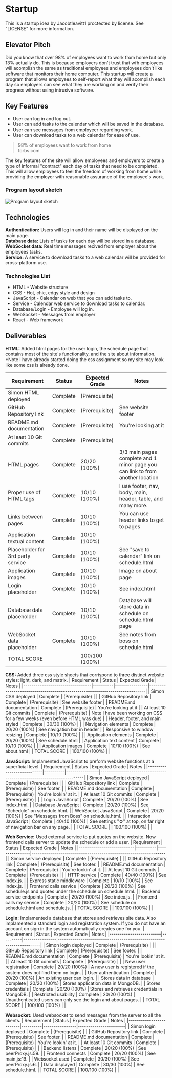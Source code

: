 # Startup
This is a startup idea by Jacobtleavitt1 proctected by license. See "LICENSE" for more information.

## Elevator Pitch
Did you know that over 98% of employees want to work from home but only 13% actually do. This is because employers don't trust that wfh employees will acomplish the same as traditional employees and employees don't like software that monitors their home computer. This startup will create a program that allows employees to self-report what they will acomplish each day so employers can see what they are working on and verify their progress without using intrusive software.

## Key Features
- User can log in and log out.
- User can add tasks to the calendar which will be saved in the database.
- User can see messages from employeer regarding work.
- User can download tasks to a web calendar for ease of use.

> 98% of employees want to work from home  
> forbs.com

The key features of the site will allow employees and employers to create a type of informal "contract" each day of tasks that need to be completed. This will allow employees to feel the freedom of working from home while providing the employer with reasonable assurance of the employee's work.

### Program layout sketch
![Program layout sketch](https://github.com/Jacobtleavitt1/startup/assets/112529618/0faf5847-1cd4-42bb-8506-bcd1794f1bd9)

## Technologies
**Authentication:** Users will log in and their name will be displayed on the main page.  
**Database data:** Lists of tasks for each day will be stored in a database.  
**WebSocket data:** Real time messages recived from employer about the employees tasks.  
**Service:** A service to download tasks to a web calendar will be provided for cross-platform use.  

### Technologies List
- HTML - Website structure
- CSS - Hot, chic, edgy style and design
- JavaScript - Calendar on web that you can add tasks to.
- Service - Calendar web service to download tasks to calendar.
- Database/Login - Employee will log in.
- WebSocket - Messages from employer
- React - Web framework

## Deliverables
**HTML:** Added html pages for the user login, the schedule page that contains most of the site's 
functionality, and the site about information. *Note I have already started doing the css assignment so my site may 
look like some css is already done.

| Requirement                       | Status   | Expected Grade | Notes                                                                          |
|-----------------------------------|----------|----------------|--------------------------------------------------------------------------------|
| Simon HTML deployed               | Complete | (Prerequisite) |                                                                                |
| GitHub Repository link            | Complete | (Prerequisite) | See website footer                                                             |
| README.md documentation           | Complete | (Prerequisite) | You're looking at it                                                           |
| At least 10 Git commits           | Complete | (Prerequisite) |                                                                                |
| HTML pages                        | Complete | 20/20 (100%)   | 3/3 main pages complete and 1 minor page you can link to from another location |
| Proper use of HTML tags           | Complete | 10/10 (100%)   | I use footer, nav, body, main, header, table, and many more.       |
| Links between pages               | Complete | 10/10 (100%)   | You can use header links to get to pages                                       |
| Application textual content       | Complete | 10/10 (100%)   |                                                                                |
| Placeholder for 3rd party service | Complete | 10/10 (100%)   | See "save to calendar" link on schedule.html                                   |
| Application images                | Complete | 10/10 (100%)   | Image on about page                                                            |
| Login placeholder                 | Complete | 10/10 (100%)   | See index.html                                                                 |
| Database data placeholder         | Complete | 10/10 (100%)   | Database will store data in schedule on schedule.html page                     |
| WebSocket data placeholder        | Complete | 10/10 (100%)   | See notes from boss on schedule.html                                           |
| TOTAL SCORE                       |          | 100/100 (100%) |                                                                                |

**CSS:** Added three css style sheets that corrispond to three distinct website styles: light, dark, and matrix.
| Requirement                     | Status   | Expected Grade | Notes                                                                      |
|---------------------------------|----------|----------------|----------------------------------------------------------------------------|
| Simon CSS deployed              | Complete | (Prerequisite) |                                                                            |
| GitHub Repository link          | Complete | (Prerequisite) | See website footer                                                         |
| README.md documentation         | Complete | (Prerequisite) | You're looking at it                                                       |
| At least 10 Git commits         | Complete | (Prerequisite) | Note I have been working on CSS for a few weeks (even before HTML was due) |
| Header, footer, and main styled | Complete | 30/30 (100%)   |                                                                            |
| Navigation elements             | Complete | 20/20 (100%)   | See navigation bar in header                                               |
| Responsive to window resizing   | Complete | 10/10 (100%)   |                                                                            |
| Application elements            | Complete | 20/20 (100%)   | See schedule.html                                                          |
| Application text content        | Complete | 10/10 (100%)   |                                                                            |
| Application images              | Complete | 10/10 (100%)   | See about.html                                                             |
| TOTAL SCORE                     |          | 100/100 (100%) |                                                                            |

**JavaScript:** Implamented JavaScript to preform website functions at a superficial level.
| Requirement               | Status   | Expected Grade | Notes                                                                |
|---------------------------|----------|----------------|----------------------------------------------------------------------|
| Simon JavaScript deployed | Complete | (Prerequisite) |                                                                      |
| GitHub Repository link    | Complete | (Prerequisite) | See footer.                                                          |
| README.md documentation   | Complete | (Prerequisite) | You're lookin' at it.                                                |
| At least 10 Git commits   | Complete | (Prerequisite) |                                                                      |
| Login JavaScript          | Complete | 20/20 (100%)   | See index.html.                                                      |
| Database JavaScript       | Complete | 20/20 (100%)   | See "Schedule" on schedule.html.                                     |
| WebSocket JavaScript      | Complete | 20/20 (100%)   | See "Messages from Boss" on schedule.html.                           |
| Interaction JavaScript    | Complete | 40/40 (100%)   | See settings "⚙" at top, on far right of navigation bar on any page. |
| TOTAL SCORE               |          | 100/100 (100%) |                                                                      |

**Web Service:** Used external service to put quotes on the website. Now frontend calls server to update the schedule or add a user.
| Requirement               | Status   | Expected Grade | Notes                                                           |
|---------------------------|----------|----------------|-----------------------------------------------------------------|
| Simon service deployed    | Complete | (Prerequisite) |                                                                 |
| GitHub Repository link    | Complete | (Prerequisite) | See footer.                                                     |
| README.md documentation   | Complete | (Prerequisite) | You're lookin' at it.                                           |
| At least 10 Git commits   | Complete | (Prerequisite) |                                                                 |
| HTTP service              | Complete | 40/40 (100%)   | See index.js.                                                   |
| Express static middleware | Complete | 10/10 (100%)   | See index.js.                                                   |
| Frontend calls service    | Complete | 20/20 (100%)   | See schedule.js and quotes under the schedule on schedule.html. |
| Backend service endpoints | Complete | 20/20 (100%)   | See index.js.                                                   |
| Frontend calls my service | Complete | 20/20 (100%)   | See schedule on schedule.html and schedule.js.                  |
| TOTAL SCORE               |          | 100/100 (100%) |                                                                 |

**Login:** Implamented a database that stores and retrieves site data. Also implamented a standard login and registration system. If you do not have an account on sign in the system automatically creates one for you.
| Requirement             | Status   | Expected Grade | Notes                                                               |
|-------------------------|----------|----------------|---------------------------------------------------------------------|
| Simon login deployed    | Complete | (Prerequisite) |                                                                     |
| GitHub Repository link  | Complete | (Prerequisite) | See footer.                                                         |
| README.md documentation | Complete | (Prerequisite) | You're lookin' at it.                                               |
| At least 10 Git commits | Complete | (Prerequisite) |                                                                     |
| New user registration   | Complete | 20/20 (100%)   | A new user is registered if the system does not find them on login. |
| User authentication     | Complete | 20/20 (100%)   | An existing user can login.                                         |
| Stores data in database | Complete | 20/20 (100%)   | Stores application data in MongoDB.                                 |
| Stores credentials      | Complete | 20/20 (100%)   | Stores and retrieves credentials in MongoDB.                        |
| Restricted usability    | Complete | 20/20 (100%)   | Unauthenticated users can only see the login and about pages.       |
| TOTAL SCORE             |          | 100/100 (100%) |                                                                     |

**Websocket:** Used websocket to send messages from the server to all the clients.
| Requirement             | Status   | Expected Grade | Notes                 |
|-------------------------|----------|----------------|-----------------------|
| Simon login deployed    | Complete | (Prerequisite) |                       |
| GitHub Repository link  | Complete | (Prerequisite) | See footer.           |
| README.md documentation | Complete | (Prerequisite) | You're lookin' at it. |
| At least 10 Git commits | Complete | (Prerequisite) |                       |
| Backend listens         | Complete | 20/20 (100%)   | See peerProxy.js:59.  |
| Frontend connects       | Complete | 20/20 (100%)   | See main.js:19.       |
| Websocket used          | Complete | 30/30 (100%)   | See peerProxy.js:6.   |
| Data displayed          | Complete | 30/30 (100%)   | See schedule.html.    |
| TOTAL SCORE             |          | 100/100 (100%) |                       |